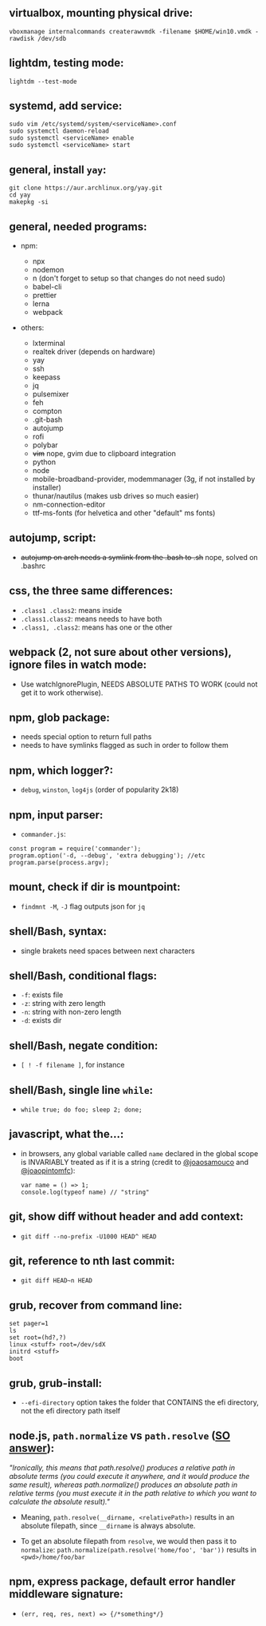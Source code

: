 ## virtualbox, mounting physical drive:
```
vboxmanage internalcommands createrawvmdk -filename $HOME/win10.vmdk -rawdisk /dev/sdb
```

## lightdm, testing mode: 
```
lightdm --test-mode
```

## systemd, add service: 
```
sudo vim /etc/systemd/system/<serviceName>.conf
sudo systemctl daemon-reload
sudo systemctl <serviceName> enable
sudo systemctl <serviceName> start 
```

## general, install `yay`:
```
git clone https://aur.archlinux.org/yay.git
cd yay
makepkg -si
```

## general, needed programs: 
  * npm:
    * npx
    * nodemon
    * n (don't forget to setup so that changes do not need sudo)
    * babel-cli
    * prettier
    * lerna
    * webpack

  * others:
    * lxterminal
    * realtek driver (depends on hardware)
    * yay
    * ssh
    * keepass
    * jq
    * pulsemixer
    * feh
    * compton
    * .git-bash
    * autojump
    * rofi
    * polybar
    * ~~vim~~ nope, gvim due to clipboard integration
    * python
    * node
    * mobile-broadband-provider, modemmanager (3g, if not installed by installer)
    * thunar/nautilus (makes usb drives so much easier)
    * nm-connection-editor
    * ttf-ms-fonts (for helvetica and other "default" ms fonts)

## autojump, script: 
  * ~~autojump on arch needs a symlink from the .bash to .sh~~ nope, solved on .bashrc

## css, the three same differences:
  * `.class1 .class2`: means inside
  * `.class1.class2`: means needs to have both
  * `.class1, .class2`: means has one or the other

## webpack (2, not sure about other versions), ignore files in  watch mode:
  * Use watchIgnorePlugin, NEEDS ABSOLUTE PATHS TO WORK (could not get it to work otherwise).

## npm, glob package:
  * needs special option to return full paths
  * needs to have symlinks flagged as such in order to follow them

## npm, which logger?:
  * `debug`, `winston`, `log4js` (order of popularity 2k18)

## npm, input parser:
  * `commander.js`:
  ```
  const program = require('commander');
  program.option('-d, --debug', 'extra debugging'); //etc
  program.parse(process.argv);
  ```

## mount, check if dir is mountpoint:
  * `findmnt -M`, `-J` flag outputs json for `jq`

## shell/Bash, syntax:
  * single brakets need spaces between next characters

## shell/Bash, conditional flags:
  * `-f`: exists file
  * `-z`: string with zero length
  * `-n`: string with non-zero length
  * `-d`: exists dir

## shell/Bash, negate condition:
  * `[ ! -f filename ]`, for instance

## shell/Bash, single line `while`:
  * `while true; do foo; sleep 2; done;`

## javascript, what the...:
  * in browsers, any global variable called `name` declared in the global scope is INVARIABLY treated as 
    if it is a string (credit to [@joaosamouco](https://github.com/joaosamouco)
    and [@joaopintomfc](https://github.com/joaopintomfc)):

    ```
    var name = () => 1;
    console.log(typeof name) // "string"
    ```

## git, show diff without header and add context:
  * `git diff --no-prefix -U1000 HEAD^ HEAD` 

## git, reference to nth last commit:
  * `git diff HEAD~n HEAD`

## grub, recover from command line:
  ```
  set pager=1
  ls
  set root=(hd?,?)
  linux <stuff> root=/dev/sdX
  initrd <stuff>
  boot
  ```

## grub, grub-install:
  * `--efi-directory` option takes the folder that CONTAINS the efi directory, not the efi directory path itself

## node.js, `path.normalize` vs `path.resolve` ([SO answer](https://stackoverflow.com/a/10823859)):
  _"Ironically, this means that path.resolve() produces a relative path in
  absolute terms (you could execute it anywhere, and it would produce the same
  result), whereas path.normalize() produces an absolute path in relative terms
  (you must execute it in the path relative to which you want to calculate the
  absolute result)."_

  * Meaning, `path.resolve(__dirname, <relativePath>)` results in an absolute
  filepath, since `__dirname` is always absolute.

  * To get an absolute filepath from `resolve`, we would then pass it to
  `normalize`: `path.normalize(path.resolve('home/foo', 'bar'))` results in
  `<pwd>/home/foo/bar`

## npm, express package, default error handler middleware signature:
  * `(err, req, res, next) => {/*something*/}`
  


